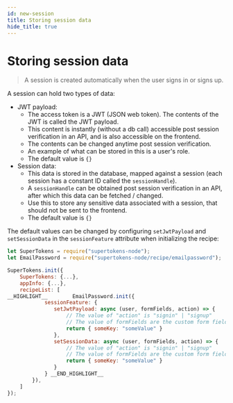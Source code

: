 ```yaml
---
id: new-session
title: Storing session data
hide_title: true
---
```


# Storing session data

> A session is created automatically when the user signs in or signs up.

A session can hold two types of data:
- JWT payload: 
    - The access token is a JWT (JSON web token). The contents of the JWT is called the JWT payload. 
    - This content is instantly (without a db call) accessible post session verification in an API, and is also accessible on the frontend.
    - The contents can be changed anytime post session verification.
    - An example of what can be stored in this is a user's role.
    - The default value is `{}`
- Session data:
    - This data is stored in the database, mapped against a session (each session has a constant ID called the `sessionHandle`).
    - A `sessionHandle` can be obtained post session verification in an API, after which this data can be fetched / changed.
    - Use this to store any sensitive data associated with a session, that should not be sent to the frontend.
    - The default value is `{}`


The default values can be changed by configuring `setJwtPayload` and `setSessionData` in the `sessionFeature` attribute when initializing the recipe:

<!--DOCUSAURUS_CODE_TABS-->
<!--NodeJS-->
```js
let SuperTokens = require("supertokens-node");
let EmailPassword = require("supertokens-node/recipe/emailpassword");

SuperTokens.init({
    SuperTokens: {...},
    appInfo: {...},
    recipeList: [
__HIGHLIGHT__        EmailPassword.init({
            sessionFeature: {
               setJwtPayload: async (user, formFields, action) => {
                   // The value of "action" is "signin" | "signup"
                   // The value of formFields are the custom form fields used for signup.
                   return { someKey: "someValue" }
               },
               setSessionData: async (user, formFields, action) => {
                   // The value of "action" is "signin" | "signup"
                   // The value of formFields are the custom form fields used for signup.
                   return { someKey: "someValue" }
               }
            } __END_HIGHLIGHT__
        }),
    ]
});
```
<!--END_DOCUSAURUS_CODE_TABS-->